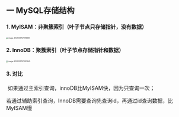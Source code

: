 ## 一 MySQL存储结构

#### 1. MyISAM：非聚簇索引（叶子节点只存储指针，没有数据）

<img src="C:\Users\MSY\AppData\Roaming\Typora\typora-user-images\image-20210331121419935.png" alt="image-20210331121419935" style="zoom: 33%;" />

#### 2. InnoDB：聚簇索引（叶子节点存储指针和数据）

<img src="C:\Users\MSY\AppData\Roaming\Typora\typora-user-images\image-20210331121657845.png" alt="image-20210331121657845" style="zoom: 33%;" />

#### 3. 对比

​	如果通过主索引查询，innoDB比MyISAM快，因为只查询一次；

​	若通过辅助索引查询，InnoDB需要查询先查询id，再通过id查询数据，比MyISAM慢